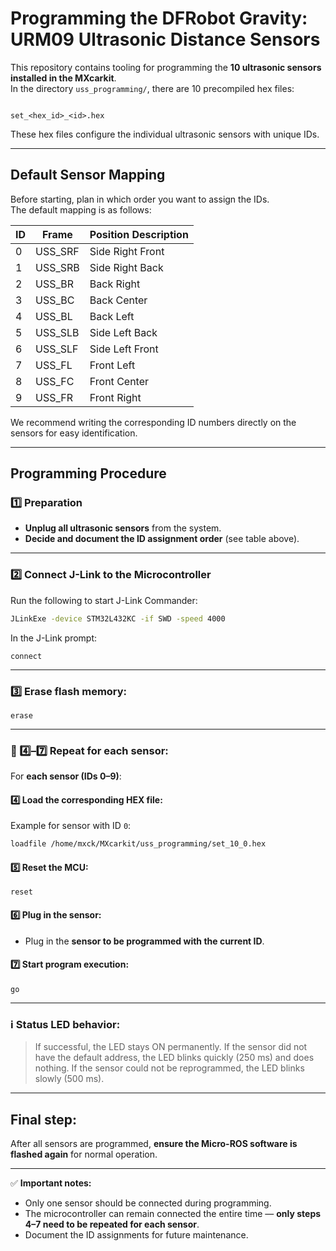 # Programming the DFRobot Gravity: URM09 Ultrasonic Distance Sensors

This repository contains tooling for programming the **10 ultrasonic sensors installed in the MXcarkit**.  
In the directory `uss_programming/`, there are 10 precompiled hex files:

```

set_<hex_id>_<id>.hex

````

These hex files configure the individual ultrasonic sensors with unique IDs.

---

## Default Sensor Mapping

Before starting, plan in which order you want to assign the IDs.  
The default mapping is as follows:

| ID  | Frame      | Position Description    |
|-----|-----------|--------------------------|
| 0   | USS_SRF   | Side Right Front        |
| 1   | USS_SRB   | Side Right Back         |
| 2   | USS_BR    | Back Right              |
| 3   | USS_BC    | Back Center             |
| 4   | USS_BL    | Back Left               |
| 5   | USS_SLB   | Side Left Back          |
| 6   | USS_SLF   | Side Left Front         |
| 7   | USS_FL    | Front Left              |
| 8   | USS_FC    | Front Center            |
| 9   | USS_FR    | Front Right             |

We recommend writing the corresponding ID numbers directly on the sensors for easy identification.

---

## Programming Procedure

### 1️⃣ Preparation
- **Unplug all ultrasonic sensors** from the system.
- **Decide and document the ID assignment order** (see table above).

---

### 2️⃣ Connect J-Link to the Microcontroller
Run the following to start J-Link Commander:

```bash
JLinkExe -device STM32L432KC -if SWD -speed 4000
````

In the J-Link prompt:

```
connect
```

---

### 3️⃣ Erase flash memory:

```
erase
```

---

### 🔄 4️⃣–7️⃣ Repeat for each sensor:

For **each sensor (IDs 0–9)**:

#### 4️⃣ Load the corresponding HEX file:

Example for sensor with ID `0`:

```bash
loadfile /home/mxck/MXcarkit/uss_programming/set_10_0.hex
```

#### 5️⃣ Reset the MCU:

```
reset
```

#### 6️⃣ Plug in the sensor:

* Plug in the **sensor to be programmed with the current ID**.

#### 7️⃣ Start program execution:

```
go
```

---

### ℹ️ Status LED behavior:

> If successful, the LED stays ON permanently.
> If the sensor did not have the default address, the LED blinks quickly (250 ms) and does nothing.
> If the sensor could not be reprogrammed, the LED blinks slowly (500 ms).

---

## Final step:

After all sensors are programmed, **ensure the Micro-ROS software is flashed again** for normal operation.

---

✅ **Important notes:**

* Only one sensor should be connected during programming.
* The microcontroller can remain connected the entire time — **only steps 4–7 need to be repeated for each sensor**.
* Document the ID assignments for future maintenance.

